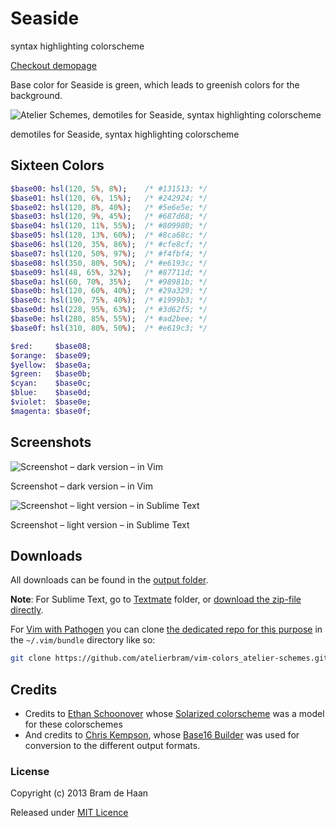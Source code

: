 # Seaside

syntax highlighting colorscheme

[Checkout demopage](http://atelierbram.github.io/syntax-highlighting/atelier-schemes/seaside)

Base color for Seaside is green, which leads to greenish colors for the background.

![Atelier Schemes, demotiles for Seaside, syntax highlighting colorscheme](http://atelierbram.github.io/syntax-highlighting/assets/img/svg/atelierschemes-demotiles-seaside_1200x300.svg)

demotiles for Seaside, syntax highlighting colorscheme

## Sixteen Colors

```sass
$base00: hsl(120, 5%, 8%);    /* #131513; */
$base01: hsl(120, 6%, 15%);   /* #242924; */
$base02: hsl(120, 8%, 40%);   /* #5e6e5e; */
$base03: hsl(120, 9%, 45%);   /* #687d68; */
$base04: hsl(120, 11%, 55%);  /* #809980; */
$base05: hsl(120, 13%, 60%);  /* #8ca68c; */
$base06: hsl(120, 35%, 86%);  /* #cfe8cf; */
$base07: hsl(120, 50%, 97%);  /* #f4fbf4; */
$base08: hsl(350, 80%, 50%);  /* #e6193c; */
$base09: hsl(48, 65%, 32%);   /* #87711d; */
$base0a: hsl(60, 70%, 35%);   /* #98981b; */
$base0b: hsl(120, 60%, 40%);  /* #29a329; */
$base0c: hsl(190, 75%, 40%);  /* #1999b3; */
$base0d: hsl(228, 95%, 63%);  /* #3d62f5; */
$base0e: hsl(280, 85%, 55%);  /* #ad2bee; */
$base0f: hsl(310, 80%, 50%);  /* #e619c3; */

$red:     $base08;
$orange:  $base09;
$yellow:  $base0a;
$green:   $base0b;
$cyan:    $base0c;
$blue:    $base0d;
$violet:  $base0e;
$magenta: $base0f;
```
## Screenshots

![Screenshot – dark version – in Vim](http://atelierbram.github.io/syntax-highlighting/assets/img/seaside-dark_vim_640x425.png)

Screenshot – dark version – in Vim

![Screenshot – light version – in Sublime Text](http://atelierbram.github.io/syntax-highlighting/assets/img/seaside-light_sublime_640x425.png)

Screenshot – light version – in Sublime Text

## Downloads
All downloads can be found in the [output folder](https://github.com/atelierbram/syntax-highlighting/tree/master/atelier-schemes/output).

**Note**: For Sublime Text, go to [Textmate](https://github.com/atelierbram/syntax-highlighting/tree/master/atelier-schemes/output/textmate) folder, or [download the zip-file directly](https://atelierbram.github.io/syntax-highlighting/atelier-schemes/output/textmate/textmate.zip).

For [Vim with Pathogen](https://github.com/tpope/vim-pathogen) you can clone [the dedicated repo for this purpose](https://github.com/atelierbram/vim-colors_atelier-schemes) in the `~/.vim/bundle` directory like so:

```bash
git clone https://github.com/atelierbram/vim-colors_atelier-schemes.git
``` 

## Credits
* Credits to [Ethan Schoonover](http://ethanschoonover.com/solarized) whose [Solarized colorscheme](http://github.com/altercation/solarized) was a model for these colorschemes
* And credits to [Chris Kempson](http://chriskempson.com), whose [Base16 Builder](https://github.com/chriskempson/base16-builder) was used for conversion to the different output formats.

### License

Copyright (c) 2013 Bram de Haan

Released under [MIT Licence](http://atelierbram.mit-license.org)


